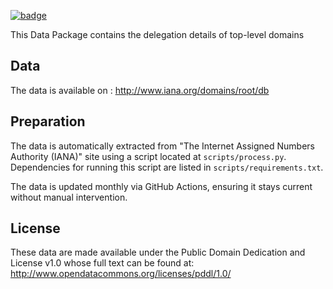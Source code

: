 <a className="gh-badge" href="https://datahub.io/core/top-level-domain-names"><img src="https://badgen.net/badge/icon/View%20on%20datahub.io/orange?icon=https://datahub.io/datahub-cube-badge-icon.svg&label&scale=1.25" alt="badge" /></a>

This Data Package contains the delegation details of top-level domains

## Data

The data is available on :
http://www.iana.org/domains/root/db

## Preparation

The data is automatically extracted from "The Internet Assigned Numbers Authority (IANA)" site using a script located at `scripts/process.py`. Dependencies for running this script are listed in `scripts/requirements.txt`.

The data is updated monthly via GitHub Actions, ensuring it stays current without manual intervention.

## License

These data are made available under the Public Domain Dedication and License v1.0 whose full text can be found at: http://www.opendatacommons.org/licenses/pddl/1.0/

